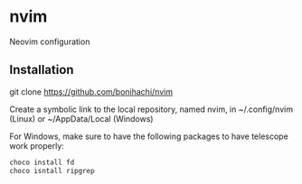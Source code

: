 # nvim
Neovim configuration

## Installation

git clone https://github.com/bonihachi/nvim

Create a symbolic link to the local repository, named nvim, in ~/.config/nvim (Linux) or ~/AppData/Local (Windows)

For Windows, make sure to have the following packages to have telescope work properly:

```bash
choco install fd
choco isntall ripgrep
```
